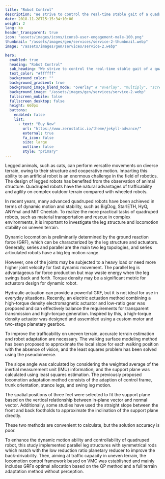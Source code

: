 ```yaml
---
title: "Robot Control"
description: "We strive to control the real-time stable gait of a quadruped walking robot in various environments, aiming to maintain consistent and balanced movement through diverse attempts."
date: 2018-11-28T15:15:34+10:00
weight: 2
lang: ko
header_transparent: true
icon: "assets/images/icons/icons8-user-engagement-male-100.png"
thumbnail: "/assets/images/gen/services/service-2-thumbnail.webp"
image: "/assets/images/gen/services/service-2.webp"

hero:
  enabled: true
  heading: "Robot Control"
  sub_heading: "We strive to control the real-time stable gait of a quadruped walking robot in various environments, aiming to maintain consistent and balanced movement through diverse attempts."
  text_color: "#ffffff"
  background_color: ""
  background_gradient: true
  background_image_blend_mode: "overlay" # "overlay", "multiply", "screen"
  background_image: "/assets/images/gen/services/service-2.webp"
  fullscreen_mobile: false
  fullscreen_desktop: false
  height: 660px
  buttons:
    enabled: false
    list:
      - text: "Buy Now"
        url: "https://www.zerostatic.io/theme/jekyll-advance/"
        external: true
        fa_icon: false
        size: large
        outline: false
        style: "primary"
---
```


Legged animals, such as cats, can perform versatile movements on diverse terrain, owing to their structure and cooperative motion. 
Imparting this ability to an artificial robot is an enormous challenge in the field of robotics. 
The design of legged robots has benefited from the observation of animal structure. 
Quadruped robots have the natural advantages of trafficability and agility on complex outdoor terrain compared with wheeled robots. 

In recent years, many advanced quadruped robots have been achieved in terms of dynamic motion and stability, such as BigDog, StarIETH, HyQ, ANYmal and MIT Cheetah. 
To realize the more practical tasks of quadruped robots, such as material transportation and rescue in complex environments, it is important to investigate the leg structure and locomotion stability on uneven terrain.


Dynamic locomotion is preliminarily determined by the ground reaction force (GRF), which can be characterized by the leg structure and actuators. 
Generally, series and parallel are the main two leg topologies, and series articulated robots have a big leg motion range.

However, one of the joints may be subjected to a heavy load or need more higher joint velocity for fast dynamic movement. 
The parallel leg is advantageous for force production but may waste energy when the leg swings back and forth. 
Torque density may be a significant metric for actuators design for dynamic robot. 

Hydraulic actuation can provide a powerful GRF, but it is not ideal for use in everyday situations.
Recently, an electric actuation method combining a high-torque density electromagnetic actuator and low-ratio gear was proposed and can effectively balance the requirements for transparent transmission and high-torque generation.
Inspired by this, a high-torque density actuator was designed and assembled using a custom motor and two-stage planetary gearbox.

To improve the trafficability on uneven terrain, accurate terrain estimation and robot adaptation are necessary.
The walking surface modeling method has been proposed to approximate the local slope for each walking position with the absence of vision, and the least squares problem has been solved using the pseudoinverse. 

The slope angle was calculated by considering the weighted average of the inertial measurement unit (IMU) information, and the support plane was calculated using least squares estimation. 
The previously proposed locomotion adaptation method consists of the adaption of control frame, trunk orientation, stance legs, and swing leg motion.

The spatial positions of three feet were selected to fit the support plane based on the vertical relationship between in-plane vector and normal vector. 
Additionally, some studies have used the straight slope between the front and back footholds to approximate the inclination of the support plane directly.

These two methods are convenient to calculate, but the solution accuracy is poor.

To enhance the dynamic motion ability and controllability of quadruped robot, this study implemented parallel leg structures with symmetrical rods which match with the low reduction ratio planetary reducer to improve the back-drivability. 
Then, aiming at traffic capacity in uneven terrain, the locomotion control framework based on VMC was established and mainly includes GRFs optimal allocation based on the QP method and a full terrain adaptation method without perception. 

